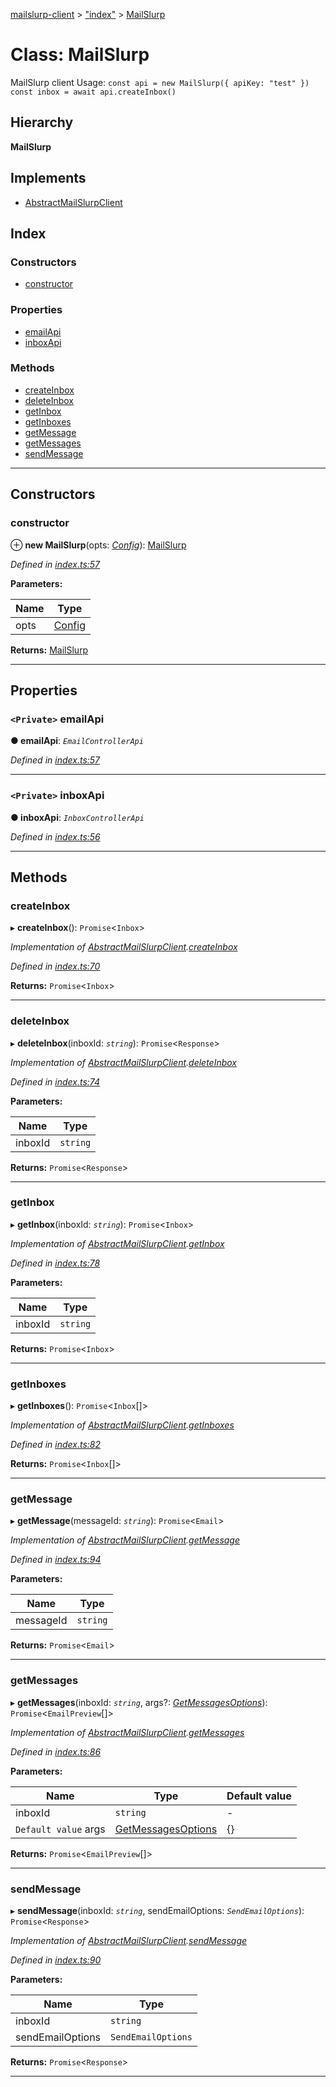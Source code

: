 [mailslurp-client](../README.md) > ["index"](../modules/_index_.md) > [MailSlurp](../classes/_index_.mailslurp.md)

# Class: MailSlurp

MailSlurp client Usage: `const api = new MailSlurp({ apiKey: "test" }) const inbox = await api.createInbox()`

## Hierarchy

**MailSlurp**

## Implements

* [AbstractMailSlurpClient](../interfaces/_index_.abstractmailslurpclient.md)

## Index

### Constructors

* [constructor](_index_.mailslurp.md#constructor)

### Properties

* [emailApi](_index_.mailslurp.md#emailapi)
* [inboxApi](_index_.mailslurp.md#inboxapi)

### Methods

* [createInbox](_index_.mailslurp.md#createinbox)
* [deleteInbox](_index_.mailslurp.md#deleteinbox)
* [getInbox](_index_.mailslurp.md#getinbox)
* [getInboxes](_index_.mailslurp.md#getinboxes)
* [getMessage](_index_.mailslurp.md#getmessage)
* [getMessages](_index_.mailslurp.md#getmessages)
* [sendMessage](_index_.mailslurp.md#sendmessage)

---

## Constructors

<a id="constructor"></a>

###  constructor

⊕ **new MailSlurp**(opts: *[Config](../modules/_index_.md#config)*): [MailSlurp](_index_.mailslurp.md)

*Defined in [index.ts:57](https://github.com/mailslurp/mailslurp-client-ts-js/blob/c076dcc/index.ts#L57)*

**Parameters:**

| Name | Type |
| ------ | ------ |
| opts | [Config](../modules/_index_.md#config) |

**Returns:** [MailSlurp](_index_.mailslurp.md)

___

## Properties

<a id="emailapi"></a>

### `<Private>` emailApi

**● emailApi**: *`EmailControllerApi`*

*Defined in [index.ts:57](https://github.com/mailslurp/mailslurp-client-ts-js/blob/c076dcc/index.ts#L57)*

___
<a id="inboxapi"></a>

### `<Private>` inboxApi

**● inboxApi**: *`InboxControllerApi`*

*Defined in [index.ts:56](https://github.com/mailslurp/mailslurp-client-ts-js/blob/c076dcc/index.ts#L56)*

___

## Methods

<a id="createinbox"></a>

###  createInbox

▸ **createInbox**(): `Promise`<`Inbox`>

*Implementation of [AbstractMailSlurpClient](../interfaces/_index_.abstractmailslurpclient.md).[createInbox](../interfaces/_index_.abstractmailslurpclient.md#createinbox)*

*Defined in [index.ts:70](https://github.com/mailslurp/mailslurp-client-ts-js/blob/c076dcc/index.ts#L70)*

**Returns:** `Promise`<`Inbox`>

___
<a id="deleteinbox"></a>

###  deleteInbox

▸ **deleteInbox**(inboxId: *`string`*): `Promise`<`Response`>

*Implementation of [AbstractMailSlurpClient](../interfaces/_index_.abstractmailslurpclient.md).[deleteInbox](../interfaces/_index_.abstractmailslurpclient.md#deleteinbox)*

*Defined in [index.ts:74](https://github.com/mailslurp/mailslurp-client-ts-js/blob/c076dcc/index.ts#L74)*

**Parameters:**

| Name | Type |
| ------ | ------ |
| inboxId | `string` |

**Returns:** `Promise`<`Response`>

___
<a id="getinbox"></a>

###  getInbox

▸ **getInbox**(inboxId: *`string`*): `Promise`<`Inbox`>

*Implementation of [AbstractMailSlurpClient](../interfaces/_index_.abstractmailslurpclient.md).[getInbox](../interfaces/_index_.abstractmailslurpclient.md#getinbox)*

*Defined in [index.ts:78](https://github.com/mailslurp/mailslurp-client-ts-js/blob/c076dcc/index.ts#L78)*

**Parameters:**

| Name | Type |
| ------ | ------ |
| inboxId | `string` |

**Returns:** `Promise`<`Inbox`>

___
<a id="getinboxes"></a>

###  getInboxes

▸ **getInboxes**(): `Promise`<`Inbox`[]>

*Implementation of [AbstractMailSlurpClient](../interfaces/_index_.abstractmailslurpclient.md).[getInboxes](../interfaces/_index_.abstractmailslurpclient.md#getinboxes)*

*Defined in [index.ts:82](https://github.com/mailslurp/mailslurp-client-ts-js/blob/c076dcc/index.ts#L82)*

**Returns:** `Promise`<`Inbox`[]>

___
<a id="getmessage"></a>

###  getMessage

▸ **getMessage**(messageId: *`string`*): `Promise`<`Email`>

*Implementation of [AbstractMailSlurpClient](../interfaces/_index_.abstractmailslurpclient.md).[getMessage](../interfaces/_index_.abstractmailslurpclient.md#getmessage)*

*Defined in [index.ts:94](https://github.com/mailslurp/mailslurp-client-ts-js/blob/c076dcc/index.ts#L94)*

**Parameters:**

| Name | Type |
| ------ | ------ |
| messageId | `string` |

**Returns:** `Promise`<`Email`>

___
<a id="getmessages"></a>

###  getMessages

▸ **getMessages**(inboxId: *`string`*, args?: *[GetMessagesOptions](../modules/_index_.md#getmessagesoptions)*): `Promise`<`EmailPreview`[]>

*Implementation of [AbstractMailSlurpClient](../interfaces/_index_.abstractmailslurpclient.md).[getMessages](../interfaces/_index_.abstractmailslurpclient.md#getmessages)*

*Defined in [index.ts:86](https://github.com/mailslurp/mailslurp-client-ts-js/blob/c076dcc/index.ts#L86)*

**Parameters:**

| Name | Type | Default value |
| ------ | ------ | ------ |
| inboxId | `string` | - |
| `Default value` args | [GetMessagesOptions](../modules/_index_.md#getmessagesoptions) |  {} |

**Returns:** `Promise`<`EmailPreview`[]>

___
<a id="sendmessage"></a>

###  sendMessage

▸ **sendMessage**(inboxId: *`string`*, sendEmailOptions: *`SendEmailOptions`*): `Promise`<`Response`>

*Implementation of [AbstractMailSlurpClient](../interfaces/_index_.abstractmailslurpclient.md).[sendMessage](../interfaces/_index_.abstractmailslurpclient.md#sendmessage)*

*Defined in [index.ts:90](https://github.com/mailslurp/mailslurp-client-ts-js/blob/c076dcc/index.ts#L90)*

**Parameters:**

| Name | Type |
| ------ | ------ |
| inboxId | `string` |
| sendEmailOptions | `SendEmailOptions` |

**Returns:** `Promise`<`Response`>

___

